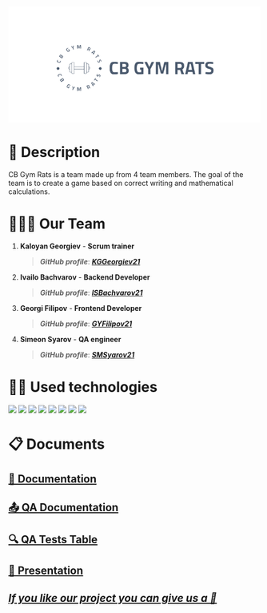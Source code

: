 <p align = "center">
 <img src = "game/game/assets/Logo.png" alt = "logo">
 <br>
  <h1>📄 Description </h1>
  CB Gym Rats is a team made up from 4 team members. The goal of the team is to create a game based on correct writing and mathematical calculations.
  <h1>🧑‍🤝‍🧑 Our Team </h1>
  <p>
  
1. **Kaloyan Georgiev** - **Scrum trainer**	
   > ***GitHub profile***: [***KGGeorgiev21***](https://github.com/KGGeorgiev21)	

2. **Ivailo Bachvarov** - **Backend Developer** 
   > ***GitHub profile***: [***ISBachvarov21***](https://github.com/ISBachvarov21)	

3. **Georgi Filipov** - **Frontend Developer** 
   > ***GitHub profile***: [***GYFilipov21***](https://github.com/GYFilipov21)	

4. **Simeon Syarov** - **QA engineer** 
   > ***GitHub profile***: [***SMSyarov21***](https://github.com/SMSyarov21)
  </p>
  
  <h1>👨‍💻 Used technologies</h1>
  <p align="left"> 
	<a> <img src="https://img.icons8.com/ios-filled/50/4a90e2/c-plus-plus-logo.png"/> </a> 
	<a> <img src="https://upload.wikimedia.org/wikipedia/commons/thumb/b/bf/SFML2.svg/1280px-SFML2.svg.png" width="50"</a>
	<a> <img src="https://img.icons8.com/fluency/48/000000/visual-studio.png"/> </a>
	<a> <img src="https://img.icons8.com/color/48/000000/microsoft-teams.png"/> </a>
	<a> <img src="https://img.icons8.com/color/48/000000/microsoft-word-2019--v2.png"/>  </a>
	<a> <img src="https://img.icons8.com/color/48/000000/microsoft-powerpoint-2019--v1.png"/>  </a>
	<a> <img src="https://img.icons8.com/color/48/000000/microsoft-excel-2019--v1.png"></a>
	<a> <img src="https://img.icons8.com/color/48/000000/adobe-photoshop--v1.png"/>  </a>

  </p>
	
   
   <h1>📋 Documents</h1>
  <p>
 <h2> <a href ="https://codingburgas-my.sharepoint.com/:w:/g/personal/kggeorgiev21_codingburgas_bg/EcPBUIIpTR5KhKoGPCMDIS0B7QDZAduG_-hQ6ym1lghS3Q?e=brX7bE" >📜 Documentation</h2>
 <h2> <a href = "documents/Unit_tests.xlsx">📤 QA Documentation</h2>
 <h2> <a href = "https://codingburgas-my.sharepoint.com/:x:/g/personal/kggeorgiev21_codingburgas_bg/EfWiFhyLAhRIorMpnj2zahUBqLs6lx6yrbLfgD8NsNWmwg?e=5dSd6r">🔍 QA Tests Table</h2>
 <h2> <a href ="https://codingburgas-my.sharepoint.com/:p:/g/personal/kggeorgiev21_codingburgas_bg/EfguQD25ADVNqoZ3nw5oraMBKYHBvj3lG9QQ_iafsblfKA?e=VmNTI8" >📰 Presentation</h2>
</p>
	
	
## ***If you like our project you can give us a 🌟***
